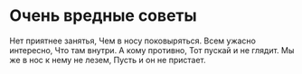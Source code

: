 # Очень вредные советы
Нет приятнее занятья,
Чем в носу поковыряться.
Всем ужасно интересно,
Что там  внутри.
А кому  противно,
Тот пускай и не глядит.
Мы же в нос к нему не лезем,
Пусть и он не пристает.
